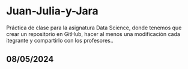 # Juan-Julia-y-Jara
Práctica de clase para la asignatura Data Science, donde tenemos que crear un repositorio en GitHub, hacer al menos una modificación cada itegrante y compartirlo con los profesores..


## 08/05/2024
